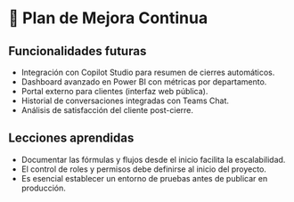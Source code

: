 # 🚀 Plan de Mejora Continua

## Funcionalidades futuras
- Integración con Copilot Studio para resumen de cierres automáticos.
- Dashboard avanzado en Power BI con métricas por departamento.
- Portal externo para clientes (interfaz web pública).
- Historial de conversaciones integradas con Teams Chat.
- Análisis de satisfacción del cliente post-cierre.

## Lecciones aprendidas
- Documentar las fórmulas y flujos desde el inicio facilita la escalabilidad.
- El control de roles y permisos debe definirse al inicio del proyecto.
- Es esencial establecer un entorno de pruebas antes de publicar en producción.
